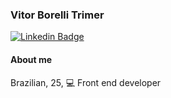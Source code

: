 ### Vitor Borelli Trimer
[![Linkedin Badge](https://img.shields.io/badge/-LinkedIn-blue?style=flat-square&logo=Linkedin&logoColor=white&link=https://www.linkedin.com/in/fagnerpsantos/)](https://www.linkedin.com/in/vitor-trimer-272152153/)

#### About me
Brazilian, 25, :computer: Front end developer

